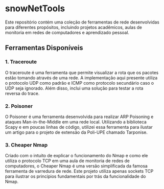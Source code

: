 # snowNetTools

Este repositório contém uma coleção de ferramentas de rede desenvolvidas para diferentes propósitos, incluindo projetos acadêmicos, aulas de monitoria em redes de computadores e aprendizado pessoal.

## Ferramentas Disponíveis

### 1. Traceroute

O traceroute é uma ferramenta que permite visualizar a rota que os pacotes estão tomando através de uma rede. A implementação aqui presente utiliza o protocolo UDP como padrão e ICMP como protocolo secundário caso o UDP seja ignorado. Além disso, inclui uma solução para testar a rota reversa do trace.

### 2. Poisoner

O Poisoner é uma ferramenta desenvolvida para realizar ARP Poisoning e ataques Man-in-the-Middle em uma rede local. Utilizando a biblioteca Scapy e em poucas linhas de código, utilizei essa ferramenta para ilustar um artigo para o projeto de extensão da Poli-UPE chamado Tarponise.
### 3. Cheaper Nmap

Criado com o intuito de explicar o funcionamento do Nmap e como ele utiliza o protocolo TCP em uma aula de monitoria de redes de computadores, o Cheaper Nmap é uma versão simplificada da famosa ferramenta de varredura de rede. Este projeto utiliza apenas sockets TCP para ilustrar os princípios fundamentais por trás da funcionalidade do Nmap.
